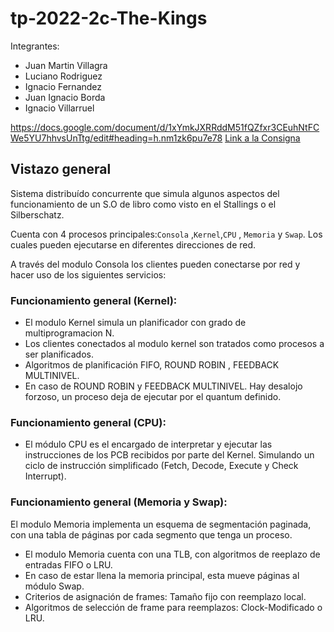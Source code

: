 # tp-2022-2c-The-Kings

Integrantes:
- Juan Martin Villagra
- Luciano Rodriguez
- Ignacio Fernandez
- Juan Ignacio Borda
- Ignacio Villarruel


https://docs.google.com/document/d/1xYmkJXRRddM51fQZfxr3CEuhNtFCWe5YU7hhvsUnTtg/edit#heading=h.nm1zk6pu7e78
[Link a la Consigna]([https://docs.google.com/document/d/1BDpr5lfzOAqmOOgcAVg6rUqvMPUfCpMSz1u1J_Vjtac/edit](https://docs.google.com/document/d/1xYmkJXRRddM51fQZfxr3CEuhNtFCWe5YU7hhvsUnTtg/edit#heading=h.nm1zk6pu7e78))

## Vistazo general
Sistema distribuído concurrente que simula algunos aspectos del funcionamiento de un S.O de libro como visto en el Stallings o el Silberschatz.

Cuenta con 4 procesos principales:`Consola` ,`Kernel`,`CPU` , `Memoria` y `Swap`. Los cuales pueden ejecutarse en diferentes direcciones de red.

A través del modulo Consola los clientes pueden conectarse por red y hacer uso de los siguientes servicios:


### Funcionamiento general (Kernel):
- El modulo Kernel simula un planificador con grado de  multiprogramacion N.
- Los clientes conectados al modulo kernel son tratados como procesos a ser planificados.
- Algoritmos de planificación FIFO, ROUND ROBIN , FEEDBACK MULTINIVEL.
- En caso de ROUND ROBIN y FEEDBACK MULTINIVEL. Hay desalojo forzoso, un proceso deja de ejecutar por el quantum definido.


### Funcionamiento general (CPU):
- El módulo CPU es el encargado de interpretar y ejecutar las instrucciones de los PCB recibidos por parte del Kernel. Simulando un ciclo de instrucción simplificado (Fetch, Decode, Execute y Check Interrupt).


### Funcionamiento general (Memoria y Swap):
El modulo Memoria implementa un esquema de segmentación paginada, con una tabla de páginas por cada segmento que tenga un proceso.

- El modulo Memoria cuenta con una TLB, con algoritmos de reeplazo de entradas FIFO o LRU.
- En caso de estar llena la memoria principal, esta mueve páginas al módulo Swap.
- Criterios de asignación de frames: Tamaño fijo con reemplazo local.
- Algoritmos de selección de frame para reemplazos: Clock-Modificado o LRU.
